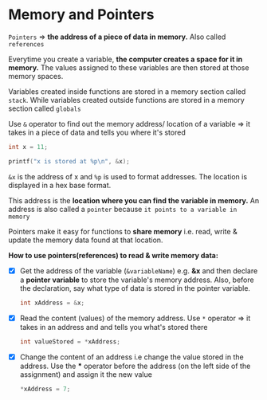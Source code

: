 # Memory and Pointers

`Pointers` => **the address of a piece of data in memory.** Also called `references`

Everytime you create a variable, **the computer creates a space for it in memory.** The values assigned to these variables are then stored at those memory spaces.

Variables created inside functions are stored in a memory section called `stack`. While variables created outside functions are stored in a memory section called `globals`

Use `&` operator to find out the memory address/ location of a variable => it takes in a piece of data and tells you where it's stored

```c
int x = 11;

printf("x is stored at %p\n", &x);
```

`&x` is the address of x and `%p` is used to format addresses. The location is displayed in a hex base format.

This address is the **location where you can find the variable in memory.** An address is also called a `pointer` because `it points to a variable in memory`

Pointers make it easy for functions to **share memory** i.e. read, write & update the memory data found at that location.

**How to use pointers(references) to read & write memory data:**

- [x] Get the address of the variable (`&variableName`) e.g. **&x** and then declare a **pointer variable** to store the variable's memory address. Also, before the declaration, say what type of data is stored in the pointer variable.

    ```c
    int xAddress = &x;
    ```

- [x]  Read the content (values) of the memory address. Use `*` operator => it takes in an address and and tells you what's stored there

    ```c
    int valueStored = *xAddress;
    ```

- [x] Change the content of an address i.e change the value stored in the address. Use the __*__ operator before the address (on the left side of the assignment) and assign it the new value

    ```c
    *xAddress = 7;
    ```

    